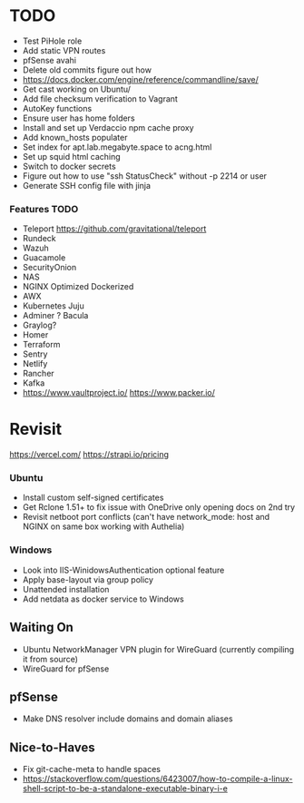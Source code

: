 # TODO

* Test PiHole role
* Add static VPN routes
* pfSense avahi
* Delete old commits figure out how
* https://docs.docker.com/engine/reference/commandline/save/
* Get cast working on Ubuntu/
* Add file checksum verification to Vagrant
* AutoKey functions
* Ensure user has home folders
* Install and set up Verdaccio npm cache proxy
* Add known_hosts populater
* Set index for apt.lab.megabyte.space to acng.html
* Set up squid html caching
* Switch to docker secrets
* Figure out how to use "ssh StatusCheck" without -p 2214 or user
* Generate SSH config file with jinja

### Features TODO

* Teleport https://github.com/gravitational/teleport
* Rundeck
* Wazuh
* Guacamole
* SecurityOnion
* NAS
* NGINX Optimized Dockerized
* AWX
* Kubernetes Juju
* Adminer
? Bacula
* Graylog?
* Homer
* Terraform
* Sentry
* Netlify
* Rancher
* Kafka
* https://www.vaultproject.io/
https://www.packer.io/

# Revisit
https://vercel.com/
https://strapi.io/pricing

### Ubuntu

* Install custom self-signed certificates
* Get Rclone 1.51+ to fix issue with OneDrive only opening docs on 2nd try
* Revisit netboot port conflicts (can't have network_mode: host and NGINX on same box working with Authelia)

### Windows

* Look into IIS-WinidowsAuthentication optional feature
* Apply base-layout via group policy
* Unattended installation
* Add netdata as docker service to Windows

## Waiting On

* Ubuntu NetworkManager VPN plugin for WireGuard (currently compiling it from source)
* WireGuard for pfSense

## pfSense

* Make DNS resolver include domains and domain aliases

## Nice-to-Haves

* Fix git-cache-meta to handle spaces
* https://stackoverflow.com/questions/6423007/how-to-compile-a-linux-shell-script-to-be-a-standalone-executable-binary-i-e